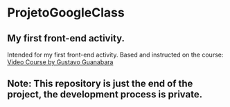 # ProjetoGoogleClass
## My first front-end activity.

Intended for my first front-end activity. Based and instructed on the course: [Video Course by Gustavo Guanabara](https://www.youtube.com/watch?v=epDCjksKMok&list=PLHz_AreHm4dlAnJ_jJtV29RFxnPHDuk9o)

## __Note: This repository is just the end of the project, the development process is private.__

